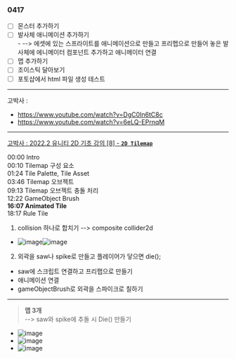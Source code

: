 ### 0417  

- [ ] 몬스터 추가하기
- [ ] 발사체 애니메이션 추가하기  
      - --> 에셋에 있는 스프라이트를 애니메이션으로 만들고 프리펩으로 만들어 놓은 발사체에 에니메이터 컴포넌트 추가하고 애니메이터 연결
- [ ] 맵 추가하기
- [ ] 조이스틱 달아보기
- [ ] 포토샵에서 html 파일 생성 테스트

 ---  

 고박사 :
- https://www.youtube.com/watch?v=DgC0In6tC8c
- https://www.youtube.com/watch?v=6eLQ-EPrnqM
 
---  
[고박사 : 2022.2 유니티 2D 기초 강의 [8] - **`2D Tilemap`**](https://www.youtube.com/watch?v=OuJ9qSA_w3Q&list=PLC2Tit6NyVieQ6vVq9HX9zEJKjPZ8QNcn&index=15)

00:00 Intro  
00:10 Tilemap 구성 요소  
01:24 Tile Palette, Tile Asset  
03:46 Tilemap 오브젝트  
09:13 Tilemap 오브젝트 충돌 처리  
12:22 GameObject Brush  
**16:07 Animated Tile**  
18:17 Rule Tile  

1. collision 하나로 합치기 --> composite collider2d  
- ![image](https://github.com/s8st/20240320FinalProject/assets/153998744/685c5045-bd0e-4faa-8aef-8f5897e71742)![image](https://github.com/s8st/20240320FinalProject/assets/153998744/845ce89e-6839-47e0-b3de-99435ed91e60)  

  
2. 외곽을 saw나 spike로 만들고 플레이어가 닿으면 die();  
- saw에 스크립트 연결하고 프리팹으로 만들기
- 애니메이션 연결
- gameObjectBrush로 외곽을 스파이크로 칠하기


---  
> **맵 3개**  
> --> saw와 spike에 추돌 시 Die() 만들기  
- ![image](https://github.com/s8st/20240320FinalProject/assets/153998744/82b655b4-e20b-41b8-a5ab-7f456183b053)
- ![image](https://github.com/s8st/20240320FinalProject/assets/153998744/d749b726-60b2-4c40-ad38-a051ad1de7b6)
- ![image](https://github.com/s8st/20240320FinalProject/assets/153998744/509cdd78-02c0-4035-95f9-9c167c645607)




